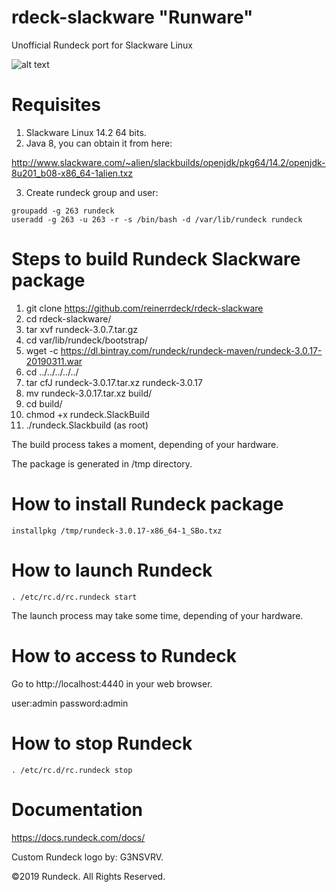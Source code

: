 # rdeck-slackware "Runware"
Unofficial Rundeck port for Slackware Linux

![alt text](https://readonlyfridayshome.files.wordpress.com/2019/03/rundeck_slackware.png)

# Requisites
1. Slackware Linux 14.2 64 bits.
2. Java 8, you can obtain it from here: 

http://www.slackware.com/~alien/slackbuilds/openjdk/pkg64/14.2/openjdk-8u201_b08-x86_64-1alien.txz

3. Create rundeck group and user:
```
groupadd -g 263 rundeck
useradd -g 263 -u 263 -r -s /bin/bash -d /var/lib/rundeck rundeck
```
# Steps to build Rundeck Slackware package
1. git clone https://github.com/reinerrdeck/rdeck-slackware
2. cd rdeck-slackware/
3. tar xvf rundeck-3.0.7.tar.gz
4. cd var/lib/rundeck/bootstrap/
5. wget -c https://dl.bintray.com/rundeck/rundeck-maven/rundeck-3.0.17-20190311.war 
6. cd ../../../../../
7. tar cfJ rundeck-3.0.17.tar.xz rundeck-3.0.17
8. mv rundeck-3.0.17.tar.xz build/
9. cd build/
10. chmod +x rundeck.SlackBuild
11. ./rundeck.Slackbuild (as root)

The build process takes a moment, depending of your hardware.

The package is generated in /tmp directory.

# How to install Rundeck package
```
installpkg /tmp/rundeck-3.0.17-x86_64-1_SBo.txz
```
# How to launch Rundeck
```
. /etc/rc.d/rc.rundeck start
```
The launch process may take some time, depending of your hardware.

# How to access to Rundeck
Go to http://localhost:4440 in your web browser.

user:admin
password:admin

# How to stop Rundeck
```
. /etc/rc.d/rc.rundeck stop
```
# Documentation
https://docs.rundeck.com/docs/

Custom Rundeck logo by: G3NSVRV.

©2019 Rundeck. All Rights Reserved.
